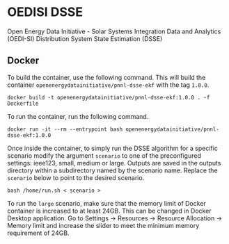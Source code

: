 # OEDISI DSSE
Open Energy Data Initiative - Solar Systems Integration Data and Analytics (OEDI-SI) Distribution System State Estimation (DSSE)

## Docker
To build the container, use the following command. This will build the container `openenergydatainitiative/pnnl-dsse-ekf` with the tag `1.0.0`.
```shell
docker build -t openenergydatainitiative/pnnl-dsse-ekf:1.0.0 . -f Dockerfile
```
To run the container, run the following command.
```shell
docker run -it --rm --entrypoint bash openenergydatainitiative/pnnl-dsse-ekf:1.0.0
```
Once inside the container, to simply run the DSSE algorithm for a specific scenario modify the argument `scenario` to one of the preconfigured settings: ieee123, small, medium or large. Outputs are saved in the outputs directory within a subdirectory named by the scenario name. Replace the `scenario` below to point to the desired scenario.
```shell
bash /home/run.sh < scenario >
```
To run the `large` scenario, make sure that the memory limit of Docker container is increased to at least 24GB. This can be changed in Docker Desktop application. Go to Settings -> Resources -> Resource Allocation -> Memory limit and increase the slider to meet the minimum memory requirement of 24GB. 